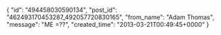  {
   "id": "494458030590134",
   "post_id": "462493170453287_492057720830165",
   "from_name": "Adam Thomas",
   "message": "ME =??",
   "created_time": "2013-03-21T00:49:45+0000"
 }
